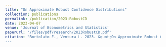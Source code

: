 ```yaml
---
title: "On Approximate Robust Confidence Distributions"
collection: publications
permalink: /publication/2023-RobustCD
date: 2023-04-07
venue: 'Journal of Econometrics and Statistics'
paperurl: '/files/pdf/research/2023RobustCD.pdf'
citation: "Bortolato E., Ventura L. 2023. &quot;On Approximate Robust Confidence Distributions.&quot; <i>Journal of Econometrics and Statistics</i> to appear. 
---
```

